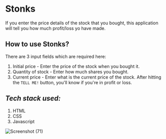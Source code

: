 # Stonks 
If you enter the price details of the stock that you bought, this application will tell you how much profit/loss yo have made.
## How to use Stonks?
There are 3 input fields which are required here:
1. Initial price - Enter the price of the stock when you bought it.
2. Quantity of stock - Enter how much shares you bought.
3. Current price - Enter what is the current price of the stock.
After hitting the `TELL ME!` button, you'll know if you're in profit or loss.
## *Tech stack used:*
1. HTML 
2. CSS
3. Javascript

![Screenshot (71)](https://user-images.githubusercontent.com/89513841/188948821-f5222121-131b-49fc-98bf-22903ea21cfe.png)
